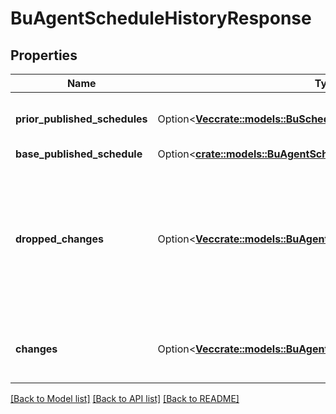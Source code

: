 # BuAgentScheduleHistoryResponse

## Properties

Name | Type | Description | Notes
------------ | ------------- | ------------- | -------------
**prior_published_schedules** | Option<[**Vec<crate::models::BuScheduleReference>**](BuScheduleReference.md)> | The list of previously published schedules | [optional]
**base_published_schedule** | Option<[**crate::models::BuAgentScheduleHistoryChange**](BuAgentScheduleHistoryChange.md)> |  | [optional]
**dropped_changes** | Option<[**Vec<crate::models::BuAgentScheduleHistoryDroppedChange>**](BuAgentScheduleHistoryDroppedChange.md)> | The changes dropped from the schedule history. This will happen if the schedule history is too large | [optional]
**changes** | Option<[**Vec<crate::models::BuAgentScheduleHistoryChange>**](BuAgentScheduleHistoryChange.md)> | The list of changes for the schedule history | [optional]

[[Back to Model list]](../README.md#documentation-for-models) [[Back to API list]](../README.md#documentation-for-api-endpoints) [[Back to README]](../README.md)


